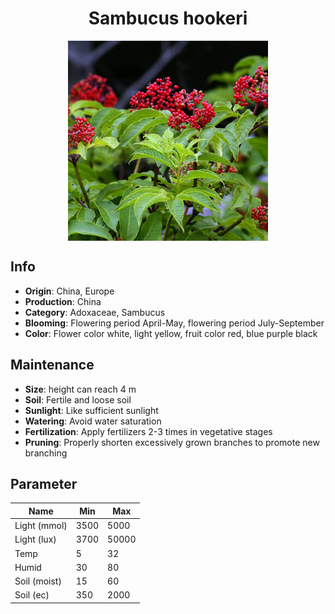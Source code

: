 <h1 align='center'>Sambucus hookeri</h1>
<p align="center">
    <img 
        align='center'
        width='320'
        src="../images/sambucus hookeri.png" 
        alt='Sambucus hookeri' />
</p>

## Info

 - **Origin**: China, Europe
 - **Production**: China
 - **Category**: Adoxaceae, Sambucus
 - **Blooming**: Flowering period April-May, flowering period July-September
 - **Color**: Flower color white, light yellow, fruit color red, blue purple black

## Maintenance

 - **Size**: height can reach 4 m
 - **Soil**: Fertile and loose soil
 - **Sunlight**: Like sufficient sunlight
 - **Watering**: Avoid water saturation
 - **Fertilization**: Apply fertilizers 2-3 times in vegetative stages
 - **Pruning**: Properly shorten excessively grown branches to promote new branching

## Parameter

| Name         | Min  | Max   |
|--------------|------|-------|
| Light (mmol) | 3500 | 5000  |
| Light (lux)  | 3700 | 50000 |
| Temp         | 5    | 32    |
| Humid        | 30   | 80    |
| Soil (moist) | 15   | 60    |
| Soil (ec)    | 350  | 2000  |